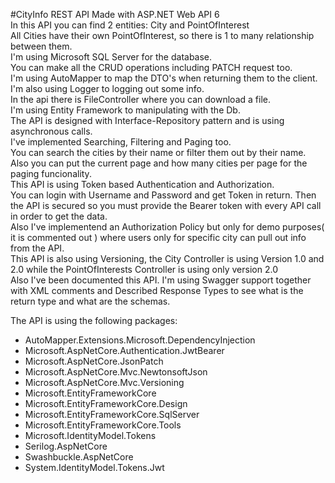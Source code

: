 #CityInfo REST API Made with ASP.NET Web API 6  
In this API you can find 2 entities: City and PointOfInterest  
All Cities have their own PointOfInterest, so there is 1 to many relationship between them.  
I'm using Microsoft SQL Server for the database.  
You can make all the CRUD operations including PATCH request too.  
I'm using AutoMapper to map the DTO's when returning them to the client.  
I'm also using Logger to logging out some info.  
In the api there is FileController where you can download a file.  
I'm using Entity Framework to manipulating with the Db.  
The API is designed with Interface-Repository pattern and is using asynchronous calls.  
I've implemented Searching, Filtering and Paging too.  
You can search the cities by their name or filter them out by their name. Also you can put the current page and how many cities per page for the paging funcionality.  
This API is using Token based Authentication and Authorization.  
You can login with Username and Password and get Token in return. Then the API is secured so you must provide the Bearer token with every API call in order to get the data.  
Also I've implementend an Authorization Policy but only for demo purposes( it is commented out ) where users only for specific city can pull out info from the API.  
This API is also using Versioning, the City Controller is using Version 1.0 and 2.0 while the PointOfInterests Controller is using only version 2.0  
Also I've been documented this API. I'm using Swagger support together with XML comments and Described Response Types to see what is the return type and what are the schemas.  

The API is using the following packages:  
 - AutoMapper.Extensions.Microsoft.DependencyInjection  
 - Microsoft.AspNetCore.Authentication.JwtBearer
 - Microsoft.AspNetCore.JsonPatch
 - Microsoft.AspNetCore.Mvc.NewtonsoftJson
 - Microsoft.AspNetCore.Mvc.Versioning
 - Microsoft.EntityFrameworkCore
 - Microsoft.EntityFrameworkCore.Design
 - Microsoft.EntityFrameworkCore.SqlServer
 - Microsoft.EntityFrameworkCore.Tools
 - Microsoft.IdentityModel.Tokens
 - Serilog.AspNetCore
 - Swashbuckle.AspNetCore
 - System.IdentityModel.Tokens.Jwt

